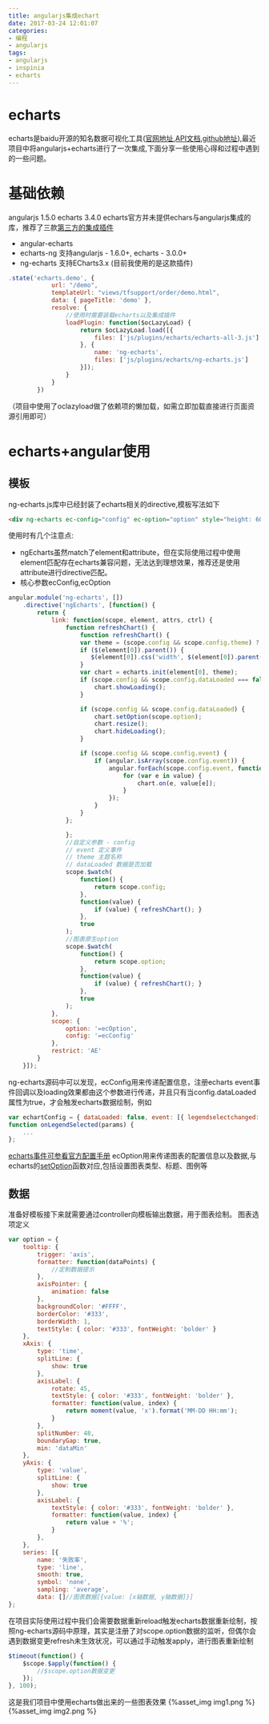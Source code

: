 ```yaml
---
title: angularjs集成echart
date: 2017-03-24 12:01:07
categories: 
- 编程
- angularjs
tags:
- angularjs
- inspinia
- echarts
---
```

# echarts
echarts是baidu开源的知名数据可视化工具([官网地址](http://echarts.baidu.com/index.html),[API文档](http://echarts.baidu.com/api.html#echarts),[github地址](https://github.com/ecomfe/echarts)),最近项目中将angularjs+echarts进行了一次集成,下面分享一些使用心得和过程中遇到的一些问题。
<!-- more -->

# 基础依赖
angularjs 1.5.0
echarts 3.4.0
echarts官方并未提供echars与angularjs集成的库，推荐了三款[第三方的集成插件](https://github.com/ecomfe/echarts)

* angular-echarts 
* echarts-ng 
支持angularjs - 1.6.0+, echarts - 3.0.0+
* ng-echarts 
支持ECharts3.x (目前我使用的是这款插件)

``` js
.state('echarts.demo', {
            url: "/demo",
            templateUrl: "views/tfsupport/order/demo.html",
            data: { pageTitle: 'demo' },
            resolve: {
                //使用时需要装载echarts以及集成插件
                loadPlugin: function($ocLazyLoad) {
                    return $ocLazyLoad.load([{
                        files: ['js/plugins/echarts/echarts-all-3.js']
                    }, {
                        name: 'ng-echarts',
                        files: ['js/plugins/echarts/ng-echarts.js']
                    }]);
                }
            }
        })
```
（项目中使用了oclazyload做了依赖项的懒加载，如需立即加载直接进行页面资源引用即可）

# echarts+angular使用
## 模板
ng-echarts.js库中已经封装了echarts相关的directive,模板写法如下
``` html
<div ng-echarts ec-config="config" ec-option="option" style="height: 600px;"></div>
```
使用时有几个注意点:

* ngEcharts虽然match了element和attribute，但在实际使用过程中使用element匹配存在echarts兼容问题，无法达到理想效果，推荐还是使用attribute进行directive匹配。
* 核心参数ecConfig,ecOption
``` js
angular.module('ng-echarts', [])
    .directive('ngEcharts', [function() {
        return {
            link: function(scope, element, attrs, ctrl) {
                function refreshChart() {
                    function refreshChart() {
                    var theme = (scope.config && scope.config.theme) ? scope.config.theme : 'default';
                    if ($(element[0]).parent()) {
                       $(element[0]).css('width', $(element[0]).parent().width());
                    }
                    var chart = echarts.init(element[0], theme);
                    if (scope.config && scope.config.dataLoaded === false) {
                        chart.showLoading();
                    }

                    if (scope.config && scope.config.dataLoaded) {
                        chart.setOption(scope.option);
                        chart.resize();
                        chart.hideLoading();
                    }

                    if (scope.config && scope.config.event) {
                        if (angular.isArray(scope.config.event)) {
                            angular.forEach(scope.config.event, function(value, key) {
                                for (var e in value) {
                                    chart.on(e, value[e]);
                                }
                            });
                        }
                    }
                };

                };
                //自定义参数 - config
                // event 定义事件
                // theme 主题名称
                // dataLoaded 数据是否加载
                scope.$watch(
                    function() {
                        return scope.config;
                    },
                    function(value) {
                        if (value) { refreshChart(); }
                    },
                    true
                );
                //图表原生option
                scope.$watch(
                    function() {
                        return scope.option;
                    },
                    function(value) {
                        if (value) { refreshChart(); }
                    },
                    true
                );
            },
            scope: {
                option: '=ecOption',
                config: '=ecConfig'
            },
            restrict: 'AE'
        }
    }]);
```
ng-echarts源码中可以发现，ecConfig用来传递配置信息，注册echarts event事件回调以及loading效果都由这个参数进行传递，并且只有当config.dataLoaded属性为true，才会触发echarts数据绘制，例如

``` js
var echartConfig = { dataLoaded: false, event: [{ legendselectchanged: onLegendSelected }] };//图例切换触发onLegendSelected函数回调
function onLegendSelected(params) {
    ...
};
```
[echarts事件可参看官方配置手册](http://echarts.baidu.com/api.html#events)
ecOption用来传递图表的配置信息以及数据,与echarts的[setOption](http://echarts.baidu.com/option.html#title)函数对应,包括设置图表类型、标题、图例等

## 数据
准备好模板接下来就需要通过controller向模板输出数据，用于图表绘制。
图表选项定义

``` js
var option = {
    tooltip: {
        trigger: 'axis',
        formatter: function(dataPoints) {
            //定制数据提示
        },
        axisPointer: {
            animation: false
        },
        backgroundColor: '#FFFF',
        borderColor: '#333',
        borderWidth: 1,
        textStyle: { color: '#333', fontWeight: 'bolder' }
    },
    xAxis: {
        type: 'time',
        splitLine: {
            show: true
        },
        axisLabel: {
            rotate: 45,
            textStyle: { color: '#333', fontWeight: 'bolder' },
            formatter: function(value, index) {
                return moment(value, 'x').format('MM-DD HH:mm');
            }
        },
        splitNumber: 48,
        boundaryGap: true,
        min: 'dataMin'
    },
    yAxis: {
        type: 'value',
        splitLine: {
            show: true
        },
        axisLabel: {
            textStyle: { color: '#333', fontWeight: 'bolder' },
            formatter: function(value, index) {
                return value + '%';
            }
        },
    },
    series: [{
        name: '失败率',
        type: 'line',
        smooth: true,
        symbol: 'none',
        sampling: 'average',
        data: []//图表数据[{value: [x轴数据, y轴数据]}]
};
```

在项目实际使用过程中我们会需要数据重新reload触发echarts数据重新绘制，按照ng-echarts源码中原理，其实是注册了对scope.option数据的监听，但偶尔会遇到数据变更refresh未生效状况，可以通过手动触发apply，进行图表重新绘制

``` js
$timeout(function() {
    $scope.$apply(function() {
        //$scope.option数据变更
    });
}, 100);
```

这是我们项目中使用echarts做出来的一些图表效果
{%asset_img img1.png %}
{%asset_img img2.png %}
